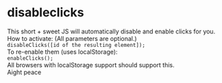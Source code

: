 # disableclicks
This short + sweet JS will automatically disable and enable clicks for you. How to activate: (All parameters are optional.)<br />
`disableClicks([id of the resulting element]);`<br />
To re-enable them (uses localStorage):<br />
`enableClicks();`<br />
All browsers with localStorage support should support this. <br />
Aight peace
